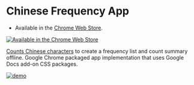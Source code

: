 # Chinese Frequency App

+ Available in the [Chrome Web Store][storepage].

[![Available in the Chrome Web Store][storelogo]][storepage]

[Counts Chinese characters][storepage] to create a frequency list and count summary offline. Google Chrome packaged app implementation that uses Google Docs add-on CSS packages.

[![demo][screenshot]][storepage]



[storelogo]: https://cloud.githubusercontent.com/assets/7258373/6788162/ee497942-d154-11e4-934d-ef386061181d.png "Available in the Chrome Web Store"
[screenshot]: https://cloud.githubusercontent.com/assets/7258373/11983125/43c5253c-a96e-11e5-90dc-263b3de56d4c.png
[storepage]: https://chrome.google.com/webstore/detail/chinese-frequency-app/lkdnneogofmdkfikhbpalhelenihopga
